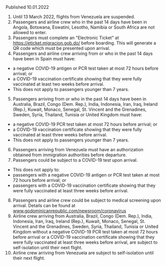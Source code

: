 Published 10.01.2022
1. Until 13 March 2022, flights from Venezuela are suspended.
2. Passengers and airline crew who in the past 14 days have been in Angola, Botswana, Eswatini, Lesotho, Namibia or South Africa are not allowed to enter.
3. Passengers must complete an "Electronic Ticket" at <a href="https://eticket.migracion.gob.do/">https://eticket.migracion.gob.do/</a> before boarding. This will generate a QR code which must be presented upon arrival.
4. Passengers and airline crew arriving from or who in the past 14 days have been in Spain must have:
- a negative COVID-19 antigen or PCR test taken at most 72 hours before arrival; or
- a COVID-19 vaccination certificate showing that they were fully vaccinated at least two weeks before arrival.
- This does not apply to passengers younger than 7 years.
5. Passengers arriving from or who in the past 14 days have been in Australia, Brazil, Congo (Dem. Rep.), India, Indonesia, Iran, Iraq, Ireland (Rep.), Kuwait, Monaco, Senegal, St. Vincent and the Grenadines, Sweden, Syria, Thailand, Tunisia or United Kingdom must have:
- a negative COVID-19 PCR test taken at most 72 hours before arrival; or
- a COVID-19 vaccination certificate showing that they were fully vaccinated at least three weeks before arrival.
- This does not apply to passengers younger than 7 years.
6. Passengers arriving from Venezuela must have an authorization obtained from immigration authorities before departure.
7. Passengers could be subject to a COVID-19 test upon arrival.
- This does not apply to:
- passengers with a negative COVID-19 antigen or PCR test taken at most 72 hours before arrival; or
- passengers with a COVID-19 vaccination certificate showing that they were fully vaccinated at least three weeks before arrival.
8. Passengers and airline crew could be subject to medical screening upon arrival. Details can be found at <a href="http://www.godominicanrepublic.com/newsroom/coronavirus">www.godominicanrepublic.com/newsroom/coronavirus</a>
9. Airline crew arriving from Australia, Brazil, Congo (Dem. Rep.), India, Indonesia, Iran, Iraq, Ireland (Rep.), Kuwait, Monaco, Senegal, St. Vincent and the Grenadines, Sweden, Syria, Thailand, Tunisia or United Kingdom without a negative COVID-19 PCR test taken at most 72 hours before arrival or a COVID-19 vaccination certificate showing that they were fully vaccinated at least three weeks before arrival, are subject to self-isolation until their next flight.
10. Airline crew arriving from Venezuela are subject to self-isolation until their next flight.
<p>